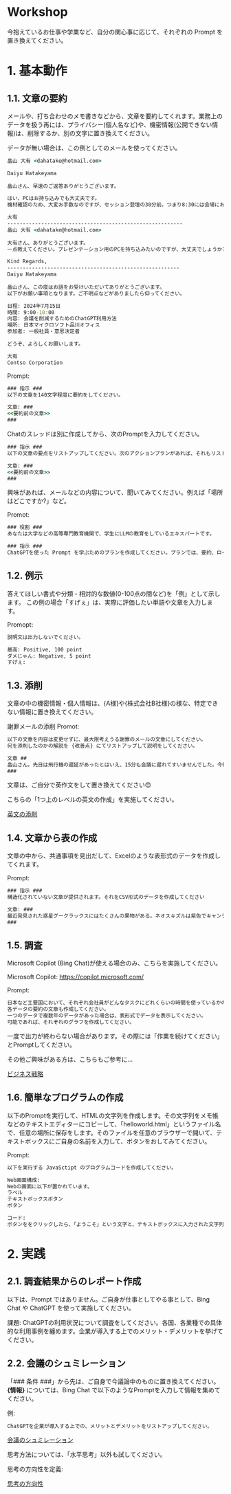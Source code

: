 # Workshop

今抱えているお仕事や学業など、自分の関心事に応じて、それぞれの Prompt を置き換えてください。


# 1. 基本動作

## 1.1. 文章の要約

メールや、打ち合わせのメモ書きなどから、文章を要約してくれます。業務上のデータを扱う再には、プライバシー(個人名など)や、機密情報(公開できない情報)は、削除するか、別の文字に置き換えてください。

データが無い場合は、この例としてのメールを使ってください。
```cmd
畠山 大有 <dahatake@hotmail.com>

Daiyu Hatakeyama
​
畠山さん、早速のご返答ありがとうございます。

はい、PCはお持ち込みでも大丈夫です。
機材確認のため、大変お手数なのですが、セッション登壇の30分前。つまり8:30には会場にお越しください。スタッフがご案内します。

大有
---------------------------------------------------------​
畠山 大有 <dahatake@hotmail.com>
​
大有さん、ありがとうございます。
一点教えてください。プレゼンテーション用のPCを持ち込みたいのですが、大丈夫でしょうか?デモをする際に自分のPCが必要なんです。

Kind Regards,
--------------------------------------------------------
Daiyu Hatakeyama
​
畠山さん、この度はお話をお受けいただいてありがとうございます。
以下がお願い事項となります。ご不明点などがありましたら仰ってください。

日程: 2024年7月15日
時間: 9:00-10:00
内容: 会議を削減するためのChatGPT利用方法
場所: 日本マイクロソフト品川オフィス
参加者: 一般社員・意思決定者

どうぞ、よろしくお願いします。

大有
Contso Corporation
```


Prompt:
```cmd
### 指示 ###
以下の文章を140文字程度に要約をしてください。

文章: ###
<<要約前の文章>>
###
```

Chatのスレッドは別に作成してから、次のPromptを入力してください。

```cmd
### 指示 ###
以下の文章の要点をリストアップしてください。次のアクションプランがあれば、それもリストアップしてください。

文章: ###
<<要約前の文章>>
###
```

興味があれば、メールなどの内容について、聞いてみてください。例えば「場所はどこですか?」など。

Promot:

```cmd
### 役割 ###
あなたは大学などの高等専門教育機関で、学生にLLMの教育をしているエキスパートです。

### 指示 ###
ChatGPTを使った Prompt を学ぶためのプランを作成してください。プランでは、要約、ロール定義、Few-Shot Learning、を取り上げてください。学習者がよくある間違いを示す例を幾つか考えてください。具体的な課題も作成してください。
```

## 1.2. 例示

答えてほしい書式や分類・相対的な数値(0-100点の間など)を「例」として示します。
この例の場合「すげぇ」は、実際に評価したい単語や文章を入力します。

Promopt:
```cmd
説明文は出力しないでください。

最高: Positive, 100 point
ダメじゃん: Negative, 5 point
すげぇ:
```

## 1.3. 添削

文章の中の機密情報・個人情報は、{A様}や{株式会社B社様}の様な、特定できない情報に置き換えてください。

謝罪メールの添削
Promot:
```cmd
以下の文章を内容は変更せずに、最大限考えうる謝罪のメールの文章にしてください。
何を添削したのかの解説を {改善点} にてリストアップして説明をしてください。

文章 ##
畠山さん。先日は飛行機の遅延があったとはいえ、15分も会議に遅れてすいませんでした。今後は気を付けます
###

```

文章は、ご自分で英作文をして置き換えてください😊

こちらの「1つ上のレベルの英文の作成」を実施してください。

[英文の添削](/教育/英文の採点.md)

## 1.4. 文章から表の作成

文章の中から、共通事項を見出だして、Excelのような表形式のデータを作成してくれます。

Prompt:
```cmd
### 指示 ###
構造化されていない文章が提供されます。それをCSV形式のデータを作成してください

文章: ###
最近発見された惑星グークラックスにはたくさんの果物がある。ネオスキズルは紫色でキャンディのような味がする。ロヘックルは灰色がかった青い果物で、レモンのような酸味がある。プーニッツは鮮やかな緑色で、甘いというより香ばしい。ネオンピンクで綿菓子のような味のループノバもたくさんある。最後に、酸味と苛性のある非常に酸っぱい苦味と、淡いオレンジ色を帯びたグロールと呼ばれる果物がある。
###
```

## 1.5. 調査

Microsoft Copilot (Bing Chat)が使える場合のみ、こちらを実施してください。

Microsoft Copilot:
https://copilot.microsoft.com/

Prompt:
```cmd
日本など主要国において、それぞれ会社員がどんなタスクにどれくらいの時間を使っているかのデータを表示してください。可能な限り過去からの傾向をデータで作成してください。
各データの要約の文章も作成してください。
一つのデータで複数年のデータがあった場合は、表形式でデータを表示してください。
可能であれば、それぞれのグラフを作成してください。
```

一度で出力が終わらない場合があります。その際には「作業を続けてください」とPromptしてください。

その他ご興味がある方は、こちらもご参考に...

[ビジネス戦略](/ビジネス戦略/)

## 1.6. 簡単なプログラムの作成

以下のPromptを実行して、HTMLの文字列を作成します。その文字列をメモ帳などのテキストエディターにコピーして、「helloworld.html」というファイル名で、任意の場所に保存をします。そのファイルを任意のブラウザーで開いて、テキストボックスにご自身の名前を入力して、ボタンをおしてみてください。

Prompt:
```cmd
以下を実行する JavaSctipt のプログラムコードを作成してください。

Web画面構成:
Webの画面に以下が置かれています。
ラベル
テキストボックスボタン
ボタン

コード:
ボタンををクリックしたら、「ようこそ」という文字と、テキストボックスに入力された文字列を結合させて、メッセージボックスに表示します。

```


# 2. 実践

## 2.1. 調査結果からのレポート作成

以下は、Prompt ではありません。ご自身が仕事としてやる事として、Bing Chat や ChatGPT を使って実施してください。

課題:
ChatGPTの利用状況について調査をしてください。各国、各業種での具体的な利用事例を纏めます。企業が導入する上でのメリット・デメリットを挙げてください。

## 2.2. 会議のシュミレーション

「### 条件 ###」から先は、ご自身で今議論中のものに置き換えてください。
**{情報}** については、Bing Chat で以下のようなPromptを入力して情報を集めてください。

例:
```cmd
ChatGPTを企業が導入する上での、メリットとデメリットをリストアップしてください。
```


[会議のシュミレーション](/会議/ディスカッションをさせる.md)

思考方法については、「水平思考」以外も試してください。

思考の方向性を定義:

[思考の方向性](/README.md#gpt-の思考の方向性を調整する)

